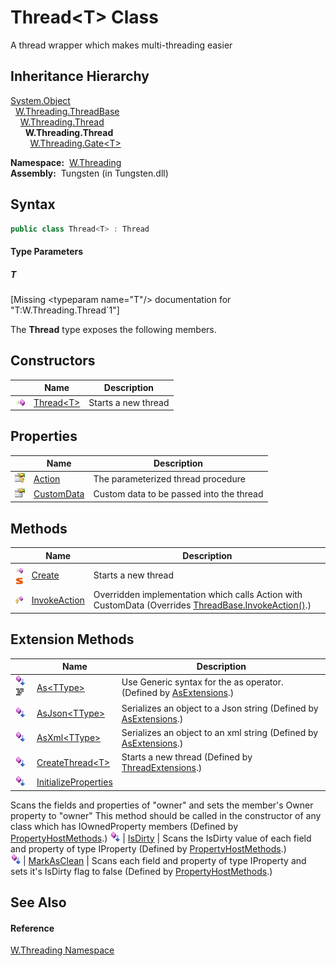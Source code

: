 Thread&lt;T> Class
==================
  A thread wrapper which makes multi-threading easier


Inheritance Hierarchy
---------------------
[System.Object][1]  
  [W.Threading.ThreadBase][2]  
    [W.Threading.Thread][3]  
      **W.Threading.Thread<T>**  
        [W.Threading.Gate&lt;T>][4]  

  **Namespace:**  [W.Threading][5]  
  **Assembly:**  Tungsten (in Tungsten.dll)

Syntax
------

```csharp
public class Thread<T> : Thread

```

#### Type Parameters

##### *T*

[Missing &lt;typeparam name="T"/> documentation for "T:W.Threading.Thread`1"]


The **Thread<T>** type exposes the following members.


Constructors
------------

                 | Name              | Description         
---------------- | ----------------- | ------------------- 
![Public method] | [Thread&lt;T>][6] | Starts a new thread 


Properties
----------

                      | Name            | Description                              
--------------------- | --------------- | ---------------------------------------- 
![Protected property] | [Action][7]     | The parameterized thread procedure       
![Public property]    | [CustomData][8] | Custom data to be passed into the thread 


Methods
-------

                                 | Name               | Description                                                                                               
-------------------------------- | ------------------ | --------------------------------------------------------------------------------------------------------- 
![Public method]![Static member] | [Create][9]        | Starts a new thread                                                                                       
![Protected method]              | [InvokeAction][10] | Overridden implementation which calls Action with CustomData (Overrides [ThreadBase.InvokeAction()][11].) 


Extension Methods
-----------------

                                          | Name                       | Description                                                                                                                                                                                                                      
----------------------------------------- | -------------------------- | -------------------------------------------------------------------------------------------------------------------------------------------------------------------------------------------------------------------------------- 
![Public Extension Method]![Code example] | [As&lt;TType>][12]         | Use Generic syntax for the as operator. (Defined by [AsExtensions][13].)                                                                                                                                                         
![Public Extension Method]                | [AsJson&lt;TType>][14]     | Serializes an object to a Json string (Defined by [AsExtensions][13].)                                                                                                                                                           
![Public Extension Method]                | [AsXml&lt;TType>][15]      | Serializes an object to an xml string (Defined by [AsExtensions][13].)                                                                                                                                                           
![Public Extension Method]                | [CreateThread&lt;T>][16]   | Starts a new thread (Defined by [ThreadExtensions][17].)                                                                                                                                                                         
![Public Extension Method]                | [InitializeProperties][18] | 
Scans the fields and properties of "owner" and sets the member's Owner property to "owner" This method should be called in the constructor of any class which has IOwnedProperty members
 (Defined by [PropertyHostMethods][19].) 
![Public Extension Method]                | [IsDirty][20]              | 
Scans the IsDirty value of each field and property of type IProperty
 (Defined by [PropertyHostMethods][19].)                                                                                                                 
![Public Extension Method]                | [MarkAsClean][21]          | 
Scans each field and property of type IProperty and sets it's IsDirty flag to false
 (Defined by [PropertyHostMethods][19].)                                                                                                  


See Also
--------

#### Reference
[W.Threading Namespace][5]  

[1]: http://msdn.microsoft.com/en-us/library/e5kfa45b
[2]: ../ThreadBase/README.md
[3]: ../Thread/README.md
[4]: ../Gate_1/README.md
[5]: ../README.md
[6]: _ctor.md
[7]: Action.md
[8]: CustomData.md
[9]: Create.md
[10]: InvokeAction.md
[11]: ../ThreadBase/InvokeAction.md
[12]: ../../W/AsExtensions/As__1.md
[13]: ../../W/AsExtensions/README.md
[14]: ../../W/AsExtensions/AsJson__1.md
[15]: ../../W/AsExtensions/AsXml__1.md
[16]: ../ThreadExtensions/CreateThread__1.md
[17]: ../ThreadExtensions/README.md
[18]: ../../W/PropertyHostMethods/InitializeProperties.md
[19]: ../../W/PropertyHostMethods/README.md
[20]: ../../W/PropertyHostMethods/IsDirty.md
[21]: ../../W/PropertyHostMethods/MarkAsClean.md
[22]: ../../_icons/Help.png
[Public method]: ../../_icons/pubmethod.gif "Public method"
[Protected property]: ../../_icons/protproperty.gif "Protected property"
[Public property]: ../../_icons/pubproperty.gif "Public property"
[Static member]: ../../_icons/static.gif "Static member"
[Protected method]: ../../_icons/protmethod.gif "Protected method"
[Public Extension Method]: ../../_icons/pubextension.gif "Public Extension Method"
[Code example]: ../../_icons/CodeExample.png "Code example"